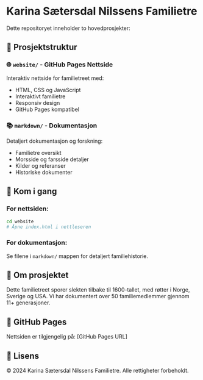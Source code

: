 # Karina Sætersdal Nilssens Familietre

Dette repositoryet inneholder to hovedprosjekter:

## 📁 Prosjektstruktur

### 🌐 `website/` - GitHub Pages Nettside
Interaktiv nettside for familietreet med:
- HTML, CSS og JavaScript
- Interaktivt familietre
- Responsiv design
- GitHub Pages kompatibel

### 📚 `markdown/` - Dokumentasjon
Detaljert dokumentasjon og forskning:
- Familietre oversikt
- Morsside og farsside detaljer
- Kilder og referanser
- Historiske dokumenter

## 🚀 Kom i gang

### For nettsiden:
```bash
cd website
# Åpne index.html i nettleseren
```

### For dokumentasjon:
Se filene i `markdown/` mappen for detaljert familiehistorie.

## 📖 Om prosjektet

Dette familietreet sporer slekten tilbake til 1600-tallet, med røtter i Norge, Sverige og USA. Vi har dokumentert over 50 familiemedlemmer gjennom 11+ generasjoner.

## 🔗 GitHub Pages

Nettsiden er tilgjengelig på: [GitHub Pages URL]

## 📝 Lisens

© 2024 Karina Sætersdal Nilssens Familietre. Alle rettigheter forbeholdt.
